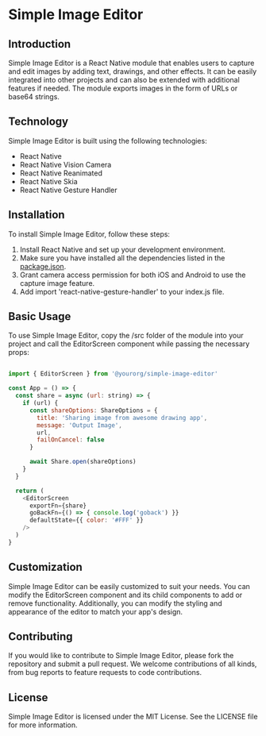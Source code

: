 # Simple Image Editor
## Introduction
Simple Image Editor is a React Native module that enables users to capture and edit images by adding text, drawings, and other effects. It can be easily integrated into other projects and can also be extended with additional features if needed. The module exports images in the form of URLs or base64 strings.

## Technology
Simple Image Editor is built using the following technologies:
- React Native
- React Native Vision Camera
- React Native Reanimated
- React Native Skia
- React Native Gesture Handler


## Installation
To install Simple Image Editor, follow these steps:

1. Install React Native and set up your development environment.
2. Make sure you have installed all the dependencies listed in the [package.json](https://github.com/SeNyterA/simple-image-editor/blob/master/package.json).
3. Grant camera access permission for both iOS and Android to use the capture image feature.
4. Add import 'react-native-gesture-handler' to your index.js file.

## Basic Usage
To use Simple Image Editor, copy the /src folder of the module into your project and call the EditorScreen component while passing the necessary props:

```javascript

import { EditorScreen } from '@yourorg/simple-image-editor'

const App = () => {
  const share = async (url: string) => {
    if (url) {
      const shareOptions: ShareOptions = {
        title: 'Sharing image from awesome drawing app',
        message: 'Output Image',
        url,
        failOnCancel: false
      }

      await Share.open(shareOptions)
    }
  }

  return (
    <EditorScreen
      exportFn={share}
      goBackFn={() => { console.log('goback') }}
      defaultState={{ color: '#FFF' }}
    />
  )
}
```
## Customization
Simple Image Editor can be easily customized to suit your needs. You can modify the EditorScreen component and its child components to add or remove functionality. Additionally, you can modify the styling and appearance of the editor to match your app's design.

## Contributing
If you would like to contribute to Simple Image Editor, please fork the repository and submit a pull request. We welcome contributions of all kinds, from bug reports to feature requests to code contributions.

## License
Simple Image Editor is licensed under the MIT License. See the LICENSE file for more information.





